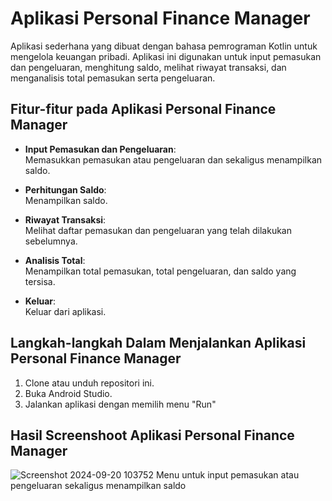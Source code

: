 # **Aplikasi Personal Finance Manager**

Aplikasi sederhana yang dibuat dengan bahasa pemrograman Kotlin untuk mengelola keuangan pribadi. Aplikasi ini digunakan untuk input pemasukan dan pengeluaran, menghitung saldo, melihat riwayat transaksi, dan menganalisis total pemasukan serta pengeluaran.

## **Fitur-fitur pada Aplikasi Personal Finance Manager**

- **Input Pemasukan dan Pengeluaran**:  
  Memasukkan pemasukan atau pengeluaran dan sekaligus menampilkan saldo.
  
- **Perhitungan Saldo**:  
  Menampilkan saldo.

- **Riwayat Transaksi**:  
  Melihat daftar pemasukan dan pengeluaran yang telah dilakukan sebelumnya.

- **Analisis Total**:  
  Menampilkan total pemasukan, total pengeluaran, dan saldo yang tersisa.

- **Keluar**:  
  Keluar dari aplikasi.

## **Langkah-langkah Dalam Menjalankan Aplikasi Personal Finance Manager**

1. Clone atau unduh repositori ini.
2. Buka Android Studio.
3. Jalankan aplikasi dengan memilih menu "Run"

## **Hasil Screenshoot Aplikasi Personal Finance Manager**
![Screenshot 2024-09-20 103752](https://github.com/user-attachments/assets/a7b9c8f7-23a0-4637-85ed-5ed862a34bcb)
Menu untuk input pemasukan atau pengeluaran sekaligus menampilkan saldo
